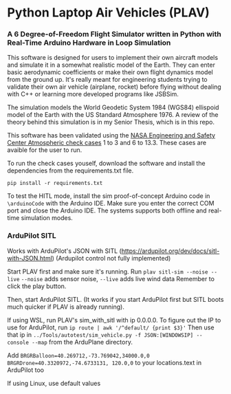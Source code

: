 # Python Laptop Air Vehicles (PLAV)

### A 6 Degree-of-Freedom Flight Simulator written in Python with Real-Time Arduino Hardware in Loop Simulation

This software is designed for users to implement their own aircraft models and simulate it in a somewhat realistic model of the Earth. They can enter basic aerodynamic coefficients or make their own flight dynamics model from the ground up. It's really meant for engineering students trying to validate their own air vehicle (airplane, rocket) before flying without dealing with C++ or learning more developed programs like JSBSim.

The simulation models the World Geodetic System 1984 (WGS84) ellispoid model of the Earth with the US Standard Atmosphere 1976. A review of the theory behind this simulation is in my Senior Thesis, which is in this repo.

This software has been validated using the [NASA Engineering and Safety Center Atmospheric check cases](https://nescacademy.nasa.gov/flightsim/2015) 1 to 3 and 6 to 13.3. These cases are avaible for the user to run. 

To run the check cases youself, download the software and install the dependencies from the requirements.txt file. 

`pip install -r requirements.txt`

To test the HITL mode, install the sim proof-of-concept Arduino code in `\arduinoCode` with the Arduino IDE. Make sure you enter the correct COM port and close the Arduino IDE. The systems supports both offline and real-time simulation modes.

### ArduPilot SITL

Works with ArduPilot's JSON with SITL (https://ardupilot.org/dev/docs/sitl-with-JSON.html)
(Ardupilot control not fully implemented)

Start PLAV first and make sure it's running. Run
`plav sitl-sim --noise --live`
`--noise` adds sensor noise, `--live` adds live wind data
Remember to click the play button.

Then, start ArduPilot SITL. (It works if you start ArduPilot first but SITL boots much quicker if PLAV is already running).

If using WSL, run PLAV's sim_with_sitl with ip 0.0.0.0.
To figure out the IP to use for ArduPilot, run `ip route | awk '/^default/ {print $3}'`
Then use that ip in `../Tools/autotest/sim_vehicle.py -f JSON:[WINDOWSIP] --console --map` from the ArduPlane directory.

Add 
`BRGRBalloon=40.269712,-73.769042,34000.0,0
BRGRDrone=40.3320972,-74.6733131, 120.0,0`
to your locations.text in ArduPilot too

If using Linux, use default values
